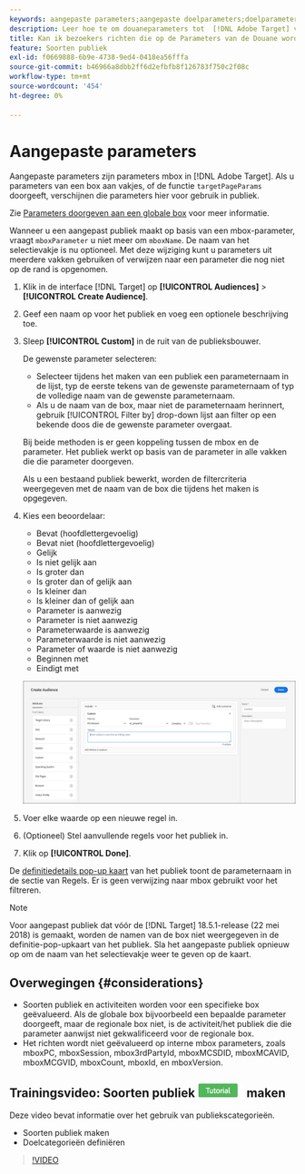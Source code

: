```yaml
---
keywords: aangepaste parameters;aangepaste doelparameters;doelparameters;doelparameters;doelframes;doelframes opgeven, parameters
description: Leer hoe te om douaneparameters tot  [!DNL Adobe Target] voor gebruik in publiek over te gaan.
title: Kan ik bezoekers richten die op de Parameters van de Douane worden gebaseerd?
feature: Soorten publiek
exl-id: f0669888-6b9e-4738-9ed4-0418ea56fffa
source-git-commit: b46966a8dbb2ff6d2efbfb8f126783f750c2f08c
workflow-type: tm+mt
source-wordcount: '454'
ht-degree: 0%

---
```


# Aangepaste parameters

Aangepaste parameters zijn parameters mbox in [!DNL Adobe Target]. Als u parameters van een box aan vakjes, of de functie `targetPageParams` doorgeeft, verschijnen die parameters hier voor gebruik in publiek.

Zie [Parameters doorgeven aan een globale box](/help/c-implementing-target/c-implementing-target-for-client-side-web/t-mbox-download/c-understanding-global-mbox/pass-parameters-to-global-mbox.md) voor meer informatie.

Wanneer u een aangepast publiek maakt op basis van een mbox-parameter, vraagt `mboxParameter` u niet meer om `mboxName`. De naam van het selectievakje is nu optioneel. Met deze wijziging kunt u parameters uit meerdere vakken gebruiken of verwijzen naar een parameter die nog niet op de rand is opgenomen.

1. Klik in de interface [!DNL Target] op **[!UICONTROL Audiences]** > **[!UICONTROL Create Audience]**.
1. Geef een naam op voor het publiek en voeg een optionele beschrijving toe.
1. Sleep **[!UICONTROL Custom]** in de ruit van de publieksbouwer.

   De gewenste parameter selecteren:

   * Selecteer tijdens het maken van een publiek een parameternaam in de lijst, typ de eerste tekens van de gewenste parameternaam of typ de volledige naam van de gewenste parameternaam.
   * Als u de naam van de box, maar niet de parameternaam herinnert, gebruik [!UICONTROL Filter by] drop-down lijst aan filter op een bekende doos die de gewenste parameter overgaat.

   Bij beide methoden is er geen koppeling tussen de mbox en de parameter. Het publiek werkt op basis van de parameter in alle vakken die die parameter doorgeven.

   Als u een bestaand publiek bewerkt, worden de filtercriteria weergegeven met de naam van de box die tijdens het maken is opgegeven.

1. Kies een beoordelaar:

   * Bevat (hoofdlettergevoelig)
   * Bevat niet (hoofdlettergevoelig)
   * Gelijk
   * Is niet gelijk aan
   * Is groter dan
   * Is groter dan of gelijk aan
   * Is kleiner dan
   * Is kleiner dan of gelijk aan
   * Parameter is aanwezig
   * Parameter is niet aanwezig
   * Parameterwaarde is aanwezig
   * Parameterwaarde is niet aanwezig
   * Parameter of waarde is niet aanwezig
   * Beginnen met
   * Eindigt met

   ![Aangepast parameterpubliek](assets/custom.png)

1. Voer elke waarde op een nieuwe regel in.
1. (Optioneel) Stel aanvullende regels voor het publiek in.
1. Klik op **[!UICONTROL Done]**.

De [definitiedetails pop-up kaart](/help/c-target/c-audiences/audiences.md#section_11B9C4A777E14D36BA1E925021945780) van het publiek toont de parameternaam in de sectie van Regels. Er is geen verwijzing naar mbox gebruikt voor het filtreren.

>[!NOTE]
>
>Voor aangepast publiek dat vóór de [!DNL Target] 18.5.1-release (22 mei 2018) is gemaakt, worden de namen van de box niet weergegeven in de definitie-pop-upkaart van het publiek. Sla het aangepaste publiek opnieuw op om de naam van het selectievakje weer te geven op de kaart.

## Overwegingen {#considerations}

* Soorten publiek en activiteiten worden voor een specifieke box geëvalueerd. Als de globale box bijvoorbeeld een bepaalde parameter doorgeeft, maar de regionale box niet, is de activiteit/het publiek die die parameter aanwijst niet gekwalificeerd voor de regionale box.
* Het richten wordt niet geëvalueerd op interne mbox parameters, zoals mboxPC, mboxSession, mbox3rdPartyId, mboxMCSDID, mboxMCAVID, mboxMCGVID, mboxCount, mboxId, en mboxVersion.

## Trainingsvideo: Soorten publiek ![Zelfstudie-badge](/help/assets/tutorial.png) maken

Deze video bevat informatie over het gebruik van publiekscategorieën.

* Soorten publiek maken
* Doelcategorieën definiëren

>[!VIDEO](https://video.tv.adobe.com/v/17392)
